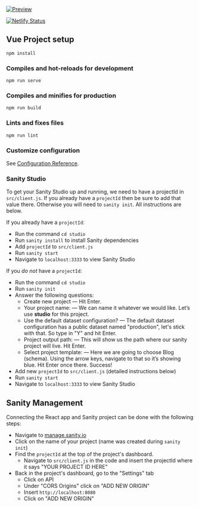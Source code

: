 [![Preview](https://i.imgur.com/cT0huFG.png)](https://vuesanity.netlify.app/)

[![Netlify Status](https://api.netlify.com/api/v1/badges/3436f69e-fc08-478a-9e82-7852461a0eb0/deploy-status)](https://app.netlify.com/sites/vuesanity/deploys)
## Vue Project setup
```
npm install
```

### Compiles and hot-reloads for development
```
npm run serve
```

### Compiles and minifies for production
```
npm run build
```

### Lints and fixes files
```
npm run lint
```

### Customize configuration
See [Configuration Reference](https://cli.vuejs.org/config/).


### Sanity Studio

To get your Sanity Studio up and running, we need to have a projectId in `src/client.js`. If you already have a `projectId` then be sure to add that value there. Otherwise you will need to `sanity init`. All instructions are below.

If you already have a `projectId`:
- Run the command `cd studio`
- Run `sanity install` to install Sanity dependencies
- Add `projectId` to `src/client.js`
- Run `sanity start`
- Navigate to `localhost:3333` to view Sanity Studio

If you _do not_ have a `projectId`:
- Run the command `cd studio`
- Run `sanity init`
- Answer the following questions:
    * Create new project — Hit Enter. 
    * Your project name: — We can name it whatever we would like. Let’s use **studio** for this project. 
    * Use the default dataset configuration? — The default dataset configuration has a public dataset named "production", let's stick with that. So type in "Y" and hit Enter. 
    * Project output path: — This will show us the path where our sanity project will live. Hit Enter. 
    * Select project template: — Here we are going to choose Blog (schema). Using the arrow keys, navigate to that so it’s showing blue. Hit Enter once there. Success!
- Add new `projectId` to `src/client.js` (detailed instructions below)
- Run `sanity start`
- Navigate to `localhost:3333` to view Sanity Studio

## Sanity Management

Connecting the React app and Sanity project can be done with the following steps:

- Navigate to [manage.sanity.io](https://manage.sanity.io/)
- Click on the name of your project (name was created during `sanity init`)
- Find the `projectId` at the top of the project's dashboard.
    * Navigate to `src/client.js` in the code and insert the projectId where it says "YOUR PROJECT ID HERE"
- Back in the project's dashboard, go to the "Settings" tab
    * Click on API
    * Under "CORS Origins" click on "ADD NEW ORIGIN"
    * Insert `http://localhost:8080`
    * Click on "ADD NEW ORIGIN"

